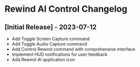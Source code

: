 # Rewind AI Control Changelog

## [Initial Release] - 2023-07-12

- Add Toggle Screen Capture command
- Add Toggle Audio Capture command
- Add Control Rewind command with comprehensive interface
- Implement HUD notifications for user feedback
- Add Rewind AI application icon